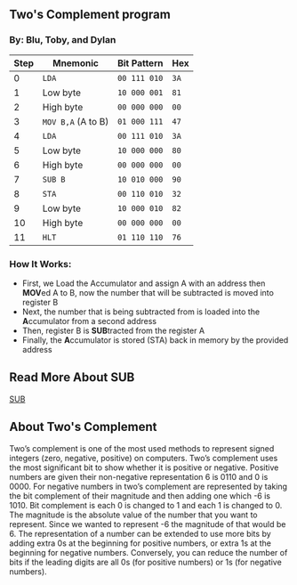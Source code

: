 ## Two's Complement program
### By: Blu, Toby, and Dylan

| Step | Mnemonic           | Bit Pattern  | Hex  |
|------|--------------------|--------------|------|
| 0    | `LDA`              | `00 111 010` | `3A` |
| 1    | Low byte           | `10 000 001` | `81` |
| 2    | High byte          | `00 000 000` | `00` |
| 3    | `MOV B,A` (A to B) | `01 000 111` | `47` |
| 4    | `LDA`              | `00 111 010` | `3A` |
| 5    | Low byte           | `10 000 000` | `80` |
| 6    | High byte          | `00 000 000` | `00` |
| 7    | `SUB B`            | `10 010 000` | `90` |
| 8    | `STA`              | `00 110 010` | `32` |
| 9    | Low byte           | `10 000 010` | `82` |
| 10   | High byte          | `00 000 000` | `00` |
| 11   | `HLT`              | `01 110 110` | `76` |

### How It Works: 
- First, we Load the Accumulator and assign A with an address then **MOV**ed A to B, now the number that will be subtracted is moved into register B
- Next, the number that is being subtracted from is loaded into the **A**ccumulator from a second address
- Then, register B is **SUB**tracted from the register A
- Finally, the **A**ccumulator is stored (STA) back in memory by the provided address

## Read More About SUB

[SUB](https://ubuntourist.codeberg.page/Altair-8800/part-4.html#sub)

## About Two's Complement
Two’s complement is one of the most used methods to represent signed integers (zero, negative, positive) on computers. Two’s complement uses the most significant bit to show whether it is positive or negative. Positive numbers are given their non-negative representation 6 is 0110 and 0 is 0000. For negative numbers in two’s complement are represented by taking the bit complement of their magnitude and then adding one which -6 is 1010. Bit complement is each 0 is changed to 1 and each 1 is changed to 0. The magnitude is the absolute value of the number that you want to represent. Since we wanted to represent -6 the magnitude of that would be 6. The representation of a number can be extended to use more bits by adding extra 0s at the beginning for positive numbers, or extra 1s at the beginning for negative numbers. Conversely, you can reduce the number of bits if the leading digits are all 0s (for positive numbers) or 1s (for negative numbers).